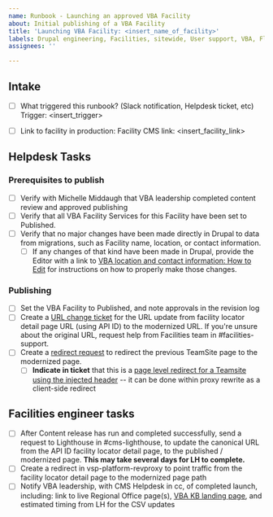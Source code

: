 ```yaml
---
name: Runbook - Launching an approved VBA Facility
about: Initial publishing of a VBA Facility
title: 'Launching VBA Facility: <insert_name_of_facility>'
labels: Drupal engineering, Facilities, sitewide, User support, VBA, Flagged facilties
assignees: ''

---
```


## Intake
- [ ] What triggered this runbook? (Slack notification, Helpdesk ticket, etc)
Trigger: <insert_trigger>

- [ ] Link to facility in production:
Facility CMS link: <insert_facility_link>

## Helpdesk Tasks

### Prerequisites to publish
- [ ] Verify with Michelle Middaugh that VBA leadership completed content review and approved publishing
- [ ] Verify that all VBA Facility Services for this Facility have been set to Published.
- [ ] Verify that no major changes have been made directly in Drupal to data from migrations, such as Facility name, location, or contact information.
  - [ ] If any changes of that kind have been made in Drupal, provide the Editor with a link to [VBA location and contact information: How to Edit](https://prod.cms.va.gov/help/veterans-benefits-administration-vba/location-and-contact-information#how-to-edit) for instructions on how to properly make those changes.

### Publishing
- [ ] Set the VBA Facility to Published, and note approvals in the revision log
- [ ] Create a [URL change ticket](https://github.com/department-of-veterans-affairs/va.gov-cms/issues/new?assignees=&labels=Facilities%2C+Drupal+engineering%2C+Flagged+Facilities%2C+Redirect+request%2C+URL+Change%2C+User+support&projects=&template=runbook-facility-url-change.md&title=URL+Change+for%3A+%3Cinsert+facility+name%3E) for the URL update from facility locator detail page URL (using API ID) to the modernized URL. If you're unsure about the original URL, request help from Facilities team in #facilities-support.
- [ ] Create a [redirect request](https://github.com/department-of-veterans-affairs/va.gov-team/issues/new?assignees=kristinoletmuskat%2C+strelich%2C+Agile6MSkinner&labels=sitewide+CAIA%2C+Sitewide+IA%2C+Facilities%2C+Regional+Office%2C+sitewide%2C+VA.gov+frontend%2C+Redirect+request&projects=&template=redirect-request.md&title=Redirect+Request) to redirect the previous TeamSite page to the modernized page.
  - [ ] **Indicate in ticket** that this is a [page level redirect for a Teamsite using the injected header](https://github.com/department-of-veterans-affairs/va.gov-team/blob/master/platform/engineering/redirect-implementation-strategy.md#3-subdomain--vagov-page-level-cross-domain-redirect-for-a-subdomain-that-loads-proxy-rewrite-js) -- it can be done within proxy rewrite as a client-side redirect

## Facilities engineer tasks
- [ ] After Content release has run and completed successfully, send a request to Lighthouse in #cms-lighthouse, to update the canonical URL from the API ID facility locator detail page, to the published / modernized page. **This may take several days for LH to complete.**
- [ ] Create a redirect in vsp-platform-revproxy to point traffic from the facility locator detail page to the modernized page path
- [ ] Notify VBA leadership, with CMS Helpdesk in cc, of completed launch, including: link to live Regional Office page(s), [VBA KB landing page](https://prod.cms.va.gov/help/veterans-benefits-administration-vba), and estimated timing from LH for the CSV updates
